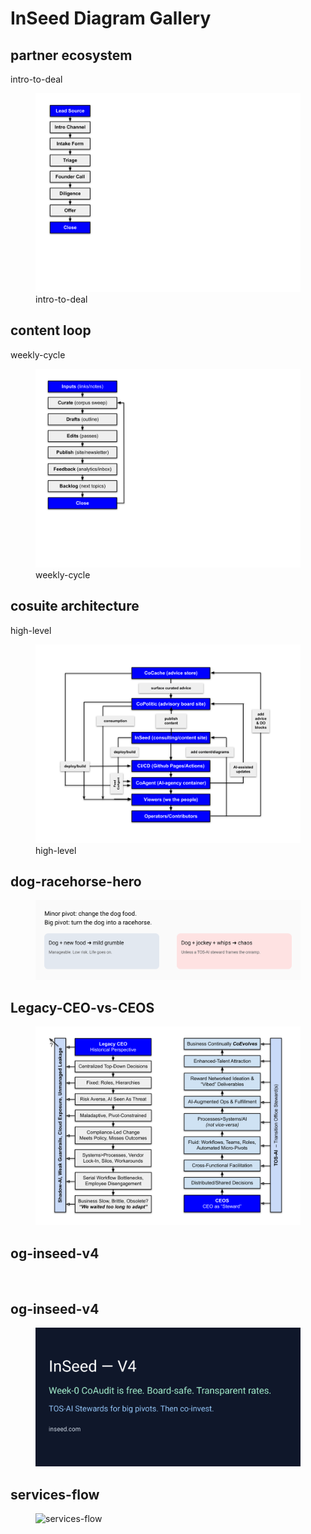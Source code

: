 # InSeed Diagram Gallery

## partner ecosystem
intro-to-deal

<figure>
  <img src="/assets/diagrams/020_partner-ecosystem__intro-to-deal.svg" alt="partner ecosystem — intro-to-deal" />
  <figcaption>intro-to-deal</figcaption>
</figure>

## content loop
weekly-cycle

<figure>
  <img src="/assets/diagrams/030_content-loop__weekly-cycle.svg" alt="content loop — weekly-cycle" />
  <figcaption>weekly-cycle</figcaption>
</figure>

## cosuite architecture
high-level

<figure>
  <img src="/assets/diagrams/040_cosuite-architecture__high-level.svg" alt="cosuite architecture — high-level" />
  <figcaption>high-level</figcaption>
</figure>

## dog-racehorse-hero

<figure>
  <img src="/assets/diagrams/dog-racehorse-hero.svg" alt="dog-racehorse-hero" />
</figure>

## Legacy-CEO-vs-CEOS

<figure>
  <img src="/assets/diagrams/Legacy-CEO-vs-CEOS.svg" alt="Legacy-CEO-vs-CEOS" />
</figure>

## og-inseed-v4

<figure>
  <img src="/assets/diagrams/og-inseed-v4.png" alt="og-inseed-v4" />
</figure>

## og-inseed-v4

<figure>
  <img src="/assets/diagrams/og-inseed-v4.svg" alt="og-inseed-v4" />
</figure>

## services-flow

<figure>
  <img src="/assets/diagrams/services-flow.svg" alt="services-flow" />
</figure>

